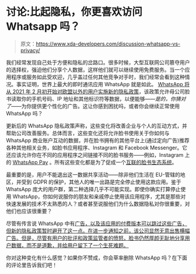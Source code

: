 # 讨论:比起隐私，你更喜欢访问 Whatsapp 吗？

> 原文：<https://www.xda-developers.com/discussion-whatsapp-vs-privacy/>

我们经常发现自己处于方便和隐私的岔路口。很多时候，大型互联网公司篡夺用户的选择权，强迫他们分享个人数据，这样他们就可以继续使用免费服务。当一个应用程序或服务如此受欢迎，几乎盖过任何其他竞争对手时，我们经常会看到这种情况。事实证明，世界上最大的即时通讯应用 WhatsApp 就是如此。 [WhatsApp 将从 2021 年 2 月初开始对欧盟以外的用户实施新的隐私政策](https://www.xda-developers.com/whatsapp-updates-terms-privacy-policy-mandate-data-sharing-facebook/)，该政策允许母公司脸书读取你的手机号码、IP 地址和其他标识符等数据，以便能够——*是的，你猜对了*——为你提供更个性化的广告。这让你感到困扰吗，或者你会继续正常使用 WhatsApp 吗？

更新后的 WhatsApp 隐私政策声称，这些变化将改善企业与个人的互动方式，并帮助公司改善服务。总体而言，这些变化还将允许脸书使用关于你如何与 WhatsApp 商业账户互动的数据，并在脸书拥有的其他平台上(通过定向广告)推荐各种其他相关业务，如脸书应用程序、Instagram 和 Facebook Messenger。它还应该允许你在不同的应用程序之间链接不同的脸书服务——例如，Instagram 上的 [WhatsApp Pay](https://www.xda-developers.com/how-to-use-whatsapp-pay/) 。所有这些变化都是为了促成一个[互联的脸书生态系统](https://www.xda-developers.com/facebook-unify-whatsapp-instagram-facebook-messenger/)。

最重要的是，用户不能退出这一数据共享活动——除非他们生活在 EU-管辖的地区，并受到 GDPR 的保护，其他人的唯一出路是完全停止使用这款应用。鉴于 WhatsApp 庞大的用户群，第二种选择几乎不可能实现。即使你确实打算停止使用 WhatsApp，你如何说服你的朋友和亲戚停止使用该应用程序，尤其是那些对快速发展的技术不太熟悉的人？或者甚至说服他们为什么数据隐私对你很重要，对他们也应该很重要？

尽管有传言说 WhatsApp 中有[广告，以及该应用的付费版本可以跳过这些广告，但新的隐私政策暂时避开了这一点。在进一步通知之前，该公司显然无意出售横幅广告。但是，尽管有用户的批评和政策监管者的愤怒，脸书仍然厚颜无耻地分享用户数据，而不是道歉，并给用户留下了一个生死难题。](https://www.xda-developers.com/facebook-still-wants-whatsapp-status/)

你对这种变化有什么感觉？如果你不赞成，你会草率删除 WhatsApp 吗？在下面的评论里告诉我们吧！